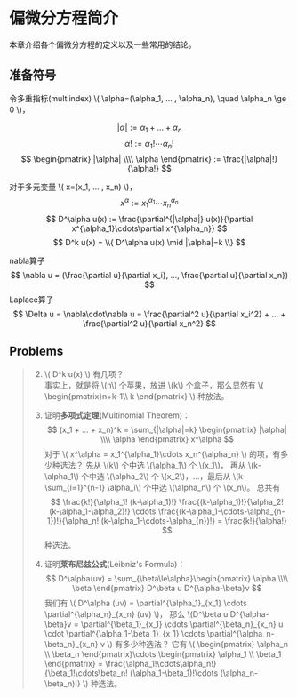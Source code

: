 # 偏微分方程简介

本章介绍各个偏微分方程的定义以及一些常用的结论。

## 准备符号

令多重指标(multiindex) \\( \alpha=(\alpha_1, ... , \alpha_n), \quad \alpha_n \ge 0 \\)，

$$ |\alpha| := \alpha_1 + ... + \alpha_n $$
$$ \alpha ! := \alpha_1!\cdots\alpha_n! $$
$$ \begin{pmatrix} |\alpha| \\\\ \alpha \end{pmatrix} := \frac{|\alpha|!}{\alpha!} $$

对于多元变量 \\( x=(x_1, ... , x_n) \\)，
$$ x^\alpha := x_1^{\alpha_1}\cdots x_n^{\alpha_n} $$
$$ D^\alpha u(x) := \frac{\partial^{|\alpha|} u(x)}{\partial x^{\alpha_1}\cdots\partial x^{\alpha_n}} $$
$$ D^k u(x) = \\{ D^\alpha u(x) \mid |\alpha|=k \\} $$

nabla算子
$$ \nabla u = (\frac{\partial u}{\partial x_i}, ..., \frac{\partial u}{\partial x_n}) $$
Laplace算子
$$ \Delta u = \nabla\cdot\nabla u = \frac{\partial^2 u}{\partial x_i^2} + ... + \frac{\partial^2 u}{\partial x_n^2} $$

## Problems
>
> 2. \\( D^k u(x) \\) 有几项？  
> 事实上，就是将 \\(n\\) 个苹果，放进 \\(k\\) 个盒子，那么显然有 \\( \begin{pmatrix}n+k-1\\\\ k \end{pmatrix} \\) 种放法。 
>  
> 3. 证明**多项式定理**(Multinomial Theorem)：
> $$ (x_1 + ... + x_n)^k = \sum_{|\alpha|=k} \begin{pmatrix} |\alpha| \\\\ \alpha \end{pmatrix} x^\alpha $$
> 对于 \\( x^\alpha = x_1^{\alpha_1}\cdots x_n^{\alpha_n} \\) 的项，有多少种选法？
> 先从 \\(k\\) 个中选 \\(\alpha_1\\) 个 \\(x_1\\)， 再从 \\(k-\alpha_1\\) 个中选 \\(\alpha_2\\) 个 \\(x_2\\)，...，最后从 \\(k-\sum_{i=1}^{n-1} \alpha_i\\) 个中选 \\(\alpha_n\\) 个 \\(x_n\\)。
> 总共有 $$ \frac{k!}{\alpha_1! (k-\alpha_1)!} \frac{(k-\alpha_1)!}{\alpha_2! (k-\alpha_1-\alpha_2)!} \cdots \frac{(k-\alpha_1-\cdots-\alpha_{n-1})!}{\alpha_n! (k-\alpha_1-\cdots-\alpha_{n})!} = \frac{k!}{\alpha!} $$ 种选法。 
> 
> 4. 证明**莱布尼兹公式**(Leibniz's Formula)：
> $$ D^\alpha(uv) = \sum_{\beta\le\alpha}\begin{pmatrix} \alpha \\\\ \beta \end{pmatrix} D^\beta u D^{\alpha-\beta}v $$
> 我们有 \\( D^\alpha (uv) = \partial^{\alpha_1}\_{x_1} \cdots \partial^{\alpha_n}\_{x_n} (uv) \\)， 那么 \\(D^\beta u D^{\alpha-\beta}v = \partial^{\beta_1}\_{x_1} \cdots \partial^{\beta_n}\_{x_n} u \cdot \partial^{\alpha_1-\beta_1}\_{x_1} \cdots \partial^{\alpha_n-\beta_n}\_{x_n} v \\) 有多少种选法？
> 它有 \\( \begin{pmatrix} \alpha_n \\\\ \beta_n \end{pmatrix}\cdots \begin{pmatrix} \alpha_1 \\\\ \beta_1 \end{pmatrix}  = \frac{\alpha_1!\cdots\alpha_n!}{\beta_1!\cdots\beta_n! (\alpha_1-\beta_1)!\cdots (\alpha_n-\beta_n)!} \\)
> 种选法。 
